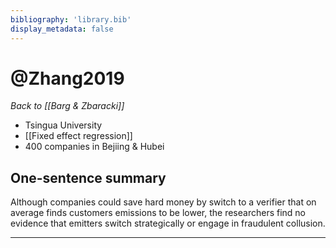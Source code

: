 ```yaml
---
bibliography: 'library.bib'
display_metadata: false
---
```


# @Zhang2019

*Back to [[Barg & Zbaracki]]*

* Tsingua University
* [[Fixed effect regression]]
* 400 companies in Bejiing & Hubei

## One-sentence summary

Although companies could save hard money by switch to a verifier that on average finds customers emissions to be lower, the researchers find no evidence that emitters switch strategically or engage in fraudulent collusion.

---